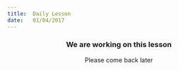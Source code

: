 ```yaml
---
title:  Daily Lesson
date:   01/04/2017
---
```


### <center>We are working on this lesson</center>
<center>Please come back later</center>